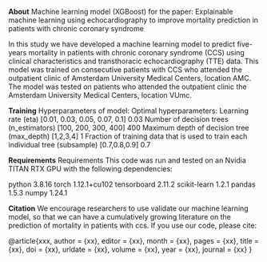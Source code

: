 **About**
Machine learning model (XGBoost) for the paper:
Explainable machine learning using echocardiography to improve mortality prediction in patients with chronic coronary syndrome

In this study we have developed a machine learning model to predict five-years mortality in patients with chronic coronary syndrome (CCS) using clinical characteristics and transthoracic echocardiography (TTE) data.
This model was trained on consecutive patients with CCS who attended the outpatient clinic of Amsterdam University Medical Centers, location AMC.
The model was tested on patients who attended the outpatient clinic the Amsterdam University Medical Centers, location VUmc.

**Training**
Hyperparameters of model:                                                                                      Optimal hyperparameters:
Learning rate (eta)	[0.01, 0.03, 0.05, 0.07, 0.1]	                                                              0.03
Number of decision trees (n_estimators)	[100, 200, 300, 400]	                                                   400
Maximum depth of decision tree (max_depth)	[1,2,3,4]	                                                            1
Fraction of training data that is used to train each individual tree (subsample)	[0.7,0.8,0.9]	                  0.7


**Requirements**
Requirements
This code was run and tested on an Nvidia TITAN RTX GPU with the following dependencies:

python 3.8.16
torch 1.12.1+cu102
tensorboard 2.11.2
scikit-learn 1.2.1
pandas 1.5.3
numpy 1.24.1

**Citation**
We encourage researchers to use validate our machine learning model, so that we can have a cumulatively growing literature on the prediction of mortality in patients with ccs. If you use our code, please cite:

@article{xxx,
  author = {xx},
  editor = {xx},
  month = {xx},
  pages = {xx},
  title = {xx},
  doi = {xx},
  urldate = {xx},
  volume = {xx},
  year = {xx},
  journal = {xx}
} 
